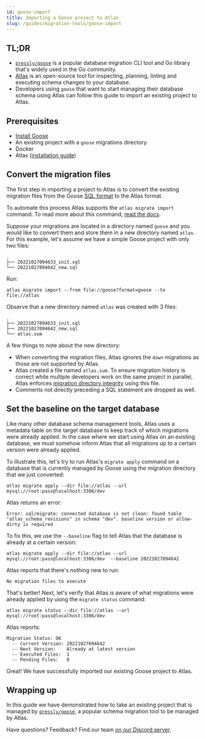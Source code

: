 ```yaml
---
id: goose-import
title: Importing a Goose project to Atlas
slug: /guides/migration-tools/goose-import
---
```


## TL;DR
* [`pressly/goose`](https://github.com/pressly/goose) is a popular database migration
  CLI tool and Go library that's widely used in the Go community.
* [Atlas](https://atlasgo.io) is an open-source tool for inspecting, planning, linting and
  executing schema changes to your database.
* Developers using `goose` that want to start managing their database schema using Atlas
  can follow this guide to import an existing project to Atlas. 

## Prerequisites

* [Install Goose](https://github.com/pressly/goose#install)
* An existing project with a `goose` migrations directory.
* Docker
* Atlas ([installation guide](/getting-started#installation))

## Convert the migration files

The first step in importing a project to Atlas is to convert the existing
migration files from the Goose [SQL format](https://github.com/pressly/goose#sql-migrations)
to the Atlas format. 

To automate this process Atlas supports the `atlas migrate import` command. To read 
more about this command, [read the docs](/versioned/import).

Suppose your migrations are located in a directory named `goose` and you would like to
convert them and store them in a new directory named `atlas`. For this example, let's 
assume we have a simple Goose project with only two files:
```text
.
├── 20221027094633_init.sql
└── 20221027094642_new.sql
```

Run:

```text
atlas migrate import --from file://goose?format=goose --to file://atlas
```

Observe that a new directory named `atlas` was created with 3 files:
```text
.
├── 20221027094633_init.sql
├── 20221027094642_new.sql
└── atlas.sum
```

A few things to note about the new directory:
* When converting the migration files, Atlas ignores the `down` migrations as those are not
  supported by Atlas.
* Atlas created a file named `atlas.sum`. To ensure migration history is correct while multiple developers work on the same project
  in parallel, Atlas enforces [migration directory integrity](/concepts/migration-directory-integrity) using
  this file.
* Comments not directly preceding a SQL statement are dropped as well.

## Set the baseline on the target database

Like many other database schema management tools, Atlas uses a metadata table
on the target database to keep track of which migrations were already applied.
In the case where we start using Atlas on an existing database, we must somehow
inform Atlas that all migrations up to a certain version were already applied.

To illustrate this, let's try to run Atlas's `migrate apply` command on a database
that is currently managed by Goose using the migration directory that we just
converted:

```text
atlas migrate apply --dir file://atlas --url mysql://root:pass@localhost:3306/dev
```
Atlas returns an error:
```text
Error: sql/migrate: connected database is not clean: found table "atlas_schema_revisions" in schema "dev". baseline version or allow-dirty is required
```
To fix this, we use the `--baseline` flag to tell Atlas that the database is already at
a certain version:

```text
atlas migrate apply --dir file://atlas --url mysql://root:pass@localhost:3306/dev  --baseline 20221027094642
```

Atlas reports that there's nothing new to run:

```text
No migration files to execute
```

That's better! Next, let's verify that Atlas is aware of what migrations 
were already applied by using the `migrate status` command:

```text
atlas migrate status --dir file://atlas --url mysql://root:pass@localhost:3306/dev
```
Atlas reports:
```text
Migration Status: OK
  -- Current Version: 20221027094642
  -- Next Version:    Already at latest version
  -- Executed Files:  1
  -- Pending Files:   0
```
Great! We have successfully imported our existing Goose project to Atlas.

## Wrapping up

In this guide we have demonstrated how to take an existing project that is
managed by [`pressly/goose`](https://github.com/pressly/goose), a popular
schema migration tool to be managed by Atlas. 

Have questions? Feedback? Find our team [on our Discord server](https://discord.gg/zZ6sWVg6NT).
